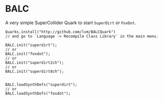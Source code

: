 # BALC

A very simple SuperCollider Quark to start `SuperDirt` or `FoxDot`.

```
Quarks.install("http://github.com/lvm/BALCQuark")
// and go to `Language -> Recompile Class Library` in the main menu.

BALC.init("superdirt");
// or
BALC.init("foxdot");
// or
BALC.init("superdirt2ch");
// or
BALC.init("superdirt8ch");


BALC.loadSynthDefs("superdirt");
// or
BALC.loadSynthDefs("foxdot");
```
